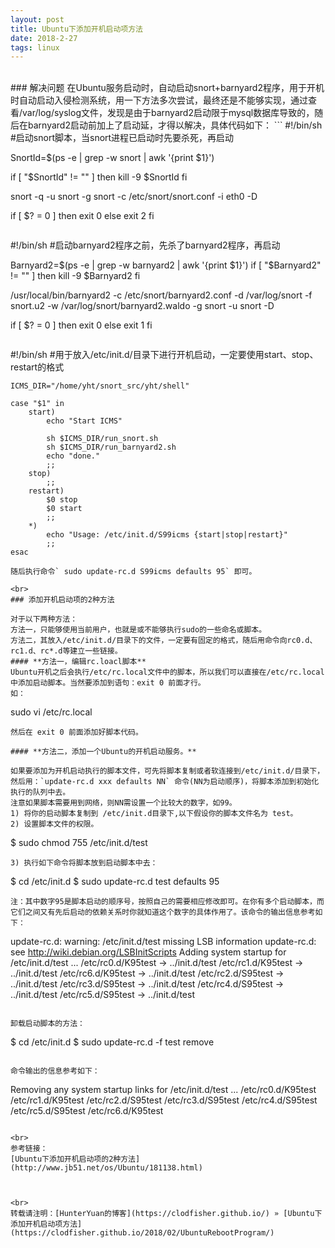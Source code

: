 ```yaml
---
layout: post
title: Ubuntu下添加开机启动项方法
date: 2018-2-27 
tags: linux        
---
```

<br>
### 解决问题    
在Ubuntu服务启动时，自动启动snort+barnyard2程序，用于开机时自动启动入侵检测系统，用一下方法多次尝试，最终还是不能够实现，通过查看/var/log/syslog文件，发现是由于barnyard2启动限于mysql数据库导致的，随后在barnyard2启动前加上了启动延，才得以解决，具体代码如下：    
```
#!/bin/sh
#启动snort脚本，当snort进程已启动时先要杀死，再启动
 
SnortId=$(ps -e | grep -w snort | awk '{print $1}')

if [ "$SnortId" != "" ]
then
    kill -9 $SnortId
fi
 
snort -q -u snort -g snort -c /etc/snort/snort.conf -i eth0 -D
 
if [ $? = 0 ]
then
    exit 0
else
    exit 2
fi  
```

```
#!/bin/sh
#启动barnyard2程序之前，先杀了barnyard2程序，再启动

Barnyard2=$(ps -e | grep -w barnyard2 | awk '{print $1}')
if [ "$Barnyard2" != "" ]
then 
    kill -9 $Barnyard2
fi

/usr/local/bin/barnyard2 -c /etc/snort/barnyard2.conf -d /var/log/snort -f snort.u2 -w /var/log/snort/barnyard2.waldo -g snort -u snort -D

if [ $? = 0 ]
then
    exit 0
else
    exit 1
fi
```

```
#!/bin/sh
#用于放入/etc/init.d/目录下进行开机启动，一定要使用start、stop、restart的格式

    ICMS_DIR="/home/yht/snort_src/yht/shell"

    case "$1" in
        start)
            echo "Start ICMS"

            sh $ICMS_DIR/run_snort.sh
            sh $ICMS_DIR/run_barnyard2.sh
            echo "done."
            ;;
        stop)
            ;;
        restart)
            $0 stop
            $0 start
            ;;
        *)
            echo "Usage: /etc/init.d/S99icms {start|stop|restart}"
            ;;
    esac
```
随后执行命令` sudo update-rc.d S99icms defaults 95` 即可。     

<br>
### 添加开机启动项的2种方法

对于以下两种方法：    
方法一，只能够使用当前用户，也就是或不能够执行sudo的一些命名或脚本。    
方法二，其放入/etc/init.d/目录下的文件，一定要有固定的格式，随后用命令向rc0.d、rc1.d、rc*.d等建立一些链接。    
#### **方法一，编辑rc.loacl脚本**    
Ubuntu开机之后会执行/etc/rc.local文件中的脚本，所以我们可以直接在/etc/rc.local中添加启动脚本。当然要添加到语句：exit 0 前面才行。    
如：    
```
sudo vi /etc/rc.local
```
然后在 exit 0 前面添加好脚本代码。    

#### **方法二，添加一个Ubuntu的开机启动服务。**    

如果要添加为开机启动执行的脚本文件，可先将脚本复制或者软连接到/etc/init.d/目录下，然后用：`update-rc.d xxx defaults NN` 命令(NN为启动顺序)，将脚本添加到初始化执行的队列中去。    
注意如果脚本需要用到网络，则NN需设置一个比较大的数字，如99。    
1) 将你的启动脚本复制到 /etc/init.d目录下,以下假设你的脚本文件名为 test。        
2) 设置脚本文件的权限。     
```
$ sudo chmod 755 /etc/init.d/test
```
3) 执行如下命令将脚本放到启动脚本中去：    
```
$ cd /etc/init.d
$ sudo update-rc.d test defaults 95
```
注：其中数字95是脚本启动的顺序号，按照自己的需要相应修改即可。在你有多个启动脚本，而它们之间又有先后启动的依赖关系时你就知道这个数字的具体作用了。该命令的输出信息参考如下：     
```
update-rc.d: warning: /etc/init.d/test missing LSB information
update-rc.d: see <http://wiki.debian.org/LSBInitScripts>
Adding system startup for /etc/init.d/test ...
/etc/rc0.d/K95test -> ../init.d/test
/etc/rc1.d/K95test -> ../init.d/test
/etc/rc6.d/K95test -> ../init.d/test
/etc/rc2.d/S95test -> ../init.d/test
/etc/rc3.d/S95test -> ../init.d/test
/etc/rc4.d/S95test -> ../init.d/test
/etc/rc5.d/S95test -> ../init.d/test
```  

卸载启动脚本的方法：    
```
$ cd /etc/init.d
$ sudo update-rc.d -f test remove
```

命令输出的信息参考如下：    
```
Removing any system startup links for /etc/init.d/test ...
/etc/rc0.d/K95test
/etc/rc1.d/K95test
/etc/rc2.d/S95test
/etc/rc3.d/S95test
/etc/rc4.d/S95test
/etc/rc5.d/S95test
/etc/rc6.d/K95test
```

<br>
参考链接：    
[Ubuntu下添加开机启动项的2种方法](http://www.jb51.net/os/Ubuntu/181138.html)       



<br> 
转载请注明：[HunterYuan的博客](https://clodfisher.github.io/) » [Ubuntu下添加开机启动项方法](https://clodfisher.github.io/2018/02/UbuntuRebootProgram/)   


